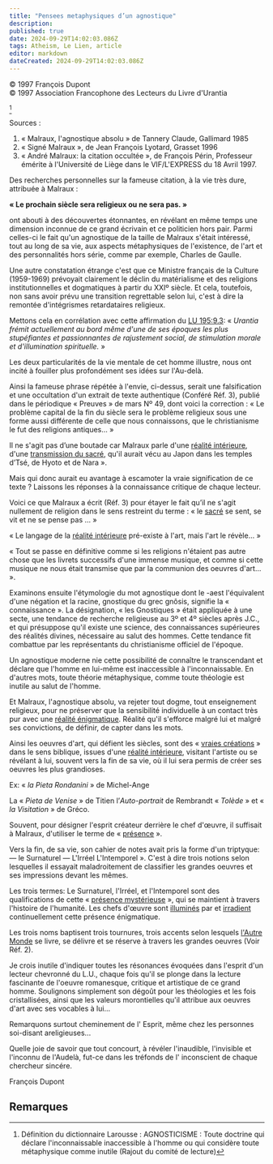```yaml
---
title: "Pensees metaphysiques d’un agnostique"
description: 
published: true
date: 2024-09-29T14:02:03.086Z
tags: Atheism, Le Lien, article
editor: markdown
dateCreated: 2024-09-29T14:02:03.086Z
---
```


<p class="v-card v-sheet theme--light grey lighten-3 px-2">© 1997 François Dupont<br>© 1997 Association Francophone des Lecteurs du Livre d'Urantia</p>

[^1]

Sources :

1. « Malraux, l'agnostique absolu » de Tannery Claude, Gallimard 1985
2. « Signé Malraux », de Jean François Lyotard, Grasset 1996
3. « André Malraux: la citation occultée », de François Périn, Professeur émérite à l'Université de Liège dans le VIF/L'EXPRESS du 18 Avril 1997.

Des recherches personnelles sur la fameuse citation, à la vie très dure, attribuée à Malraux :

**« Le prochain siècle sera religieux ou ne sera pas. »**

ont abouti à des découvertes étonnantes, en révélant en même temps une dimension inconnue de ce grand écrivain et ce politicien hors pair. Parmi celles-ci le fait qu'un agnostique de la taille de Malraux s'était intéressé, tout au long de sa vie, aux aspects métaphysiques de l'existence, de l'art et des personnalités hors série, comme par exemple, Charles de Gaulle.

Une autre constatation étrange c'est que ce Ministre français de la Culture (1959-1969) prévoyait clairement le déclin du matérialisme et des religions institutionnelles et dogmatiques à partir du XXIº siècle. Et cela, toutefois, non sans avoir prévu une transition regrettable selon lui, c'est à dire la remontée d'intégrismes retardataires religieux.

Mettons cela en corrélation avec cette affirmation du [LU 195:9.3](/fr/The_Urantia_Book/195#p9_3): « _Urantia frémit actuellement au bord même d'une de ses époques les plus stupéfiantes et passionnantes de rajustement social, de stimulation morale et d'illumination spirituelle._ »

Les deux particularités de la vie mentale de cet homme illustre, nous ont incité à fouiller plus profondément ses idées sur l'Au-delà.

Ainsi la fameuse phrase répétée à l'envie, ci-dessus, serait une falsification et une occultation d'un extrait de texte authentique (Conféré Réf. 3), publié dans le périodique « Preuves » de mars Nº 49, dont voici la correction : « Le problème capital de la fin du siècle sera le problème religieux sous une forme aussi différente de celle que nous connaissons, que le christianisme le fut des religions antiques... »

Il ne s'agit pas d’une boutade car Malraux parle d'une <ins>réalité intérieure</ins>, d'une <ins>transmission du sacré</ins>, qu'il aurait vécu au Japon dans les temples d’Tsé, de Hyoto et de Nara ».

Mais qui donc aurait eu avantage à escamoter la vraie signification de ce texte ? Laissons les réponses à la connaissance critique de chaque lecteur.

Voici ce que Malraux a écrit (Réf. 3) pour étayer le fait qu’il ne s'agit nullement de religion dans le sens restreint du terme : « le <ins>sacré</ins> se sent, se vit et ne se pense pas ... »

« Le langage de la <ins>réalité intérieure</ins> pré-existe à l'art, mais l'art le révèle... »

« Tout se passe en définitive comme si les religions n'étaient pas autre chose que les livrets successifs d'une immense musique, et comme si cette musique ne nous était transmise que par la communion des oeuvres d'art... ».

Examinons ensuite l'étymologie du mot agnostique dont le -aest l'équivalent d'une négation et la racine, gnostique du grec gnôsis, signifie la « connaissance ». La désignation, « les Gnostiques » était appliquée à une secte, une tendance de recherche religieuse au 3º et 4º siècles après J.C., et qui présuppose qu'il existe une science, des connaissances supérieures des réalités divines, nécessaire au salut des hommes. Cette tendance fit combattue par les représentants du christianisme officiel de l'époque.

Un agnostique moderne nie cette possibilité de connaître le transcendant et déclare que l'homme en lui-même est inaccessible à l'inconnaissable. En d'autres mots, toute théorie métaphysique, comme toute théologie est inutile au salut de l'homme.

Et Malraux, l'agnostique absolu, va rejeter tout dogme, tout enseignement religieux, pour ne préserver que la sensibilité individuelle à un contact très pur avec une <ins>réalité énigmatique</ins>. Réalité qu'il s'efforce malgré lui et malgré ses convictions, de définir, de capter dans les mots.

Ainsi les oeuvres d'art, qui défient les siècles, sont des « <ins>vraies créations</ins> » dans le sens biblique, issues d'une <ins>réalité intérieure</ins>, visitant l'artiste ou se révélant à lui, souvent vers la fin de sa vie, où il lui sera permis de créer ses oeuvres les plus grandioses.

Ex: « _la Pieta Rondanini_ » de Michel-Ange

La « _Pieta de Venise_ » de Titien l’_Auto-portrait_ de Rembrandt « _Tolède_ » et « _la Visitation_ » de Gréco.

Souvent, pour désigner l'esprit créateur derrière le chef d'œuvre, il suffisait à Malraux, d'utiliser le terme de « <ins>présence</ins> ».

Vers la fin, de sa vie, son cahier de notes avait pris la forme d'un triptyque: — le Surnaturel — L'Irréel L'Intemporel ». C'est à dire trois notions selon lesquelles il essayait maladroitement de classifier les grandes oeuvres et ses impressions devant les mêmes.

Les trois termes: Le Surnaturel, l'Irréel, et l'Intemporel sont des qualifications de cette « <ins>présence mystérieuse</ins> », qui se maintient à travers l'histoire de l'humanité. Les chefs d'œuvre sont <ins>illuminés</ins> par et <ins>irradient</ins> continuellement cette présence énigmatique.

Les trois noms baptisent trois tournures, trois accents selon lesquels <ins>l'Autre Monde</ins> se livre, se délivre et se réserve à travers les grandes oeuvres (Voir Réf. 2).

Je crois inutile d'indiquer toutes les résonances évoquées dans l'esprit d'un lecteur chevronné du L.U., chaque fois qu'il se plonge dans la lecture fascinante de l'oeuvre romanesque, critique et artistique de ce grand homme. Soulignons simplement son dégoût pour les théologies et les fois cristallisées, ainsi que les valeurs morontielles qu'il attribue aux oeuvres d'art avec ses vocables à lui...

Remarquons surtout cheminement de l' Esprit, même chez les personnes soi-disant areligieuses...

Quelle joie de savoir que tout concourt, à révéler l'inaudible, l'invisible et l'inconnu de l'Audelà, fut-ce dans les tréfonds de l' inconscient de chaque chercheur sincére.

François Dupont

## Remarques

[^1]: Définition du dictionnaire Larousse : AGNOSTICISME : Toute doctrine qui déclare l'inconnaissable inaccessible à l'homme ou qui considère toute métaphysique comme inutile (Rajout du comité de lecture)